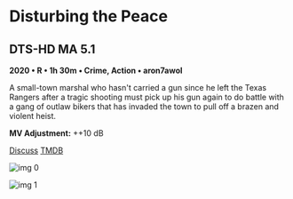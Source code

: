 # Disturbing the Peace

## DTS-HD MA 5.1

**2020 • R • 1h 30m • Crime, Action • aron7awol**

A small-town marshal who hasn't carried a gun since he left the Texas Rangers after a tragic shooting must pick up his gun again to do battle with a gang of outlaw bikers that has invaded the town to pull off a brazen and violent heist.

**MV Adjustment:** ++10 dB

[Discuss](https://www.avsforum.com/threads/bass-eq-for-filtered-movies.2995212/post-59242360)  [TMDB](620924)

![img 0](https://i.imgur.com/mF1swuk.jpg)

![img 1](https://i.imgur.com/AlYUs90.png)

